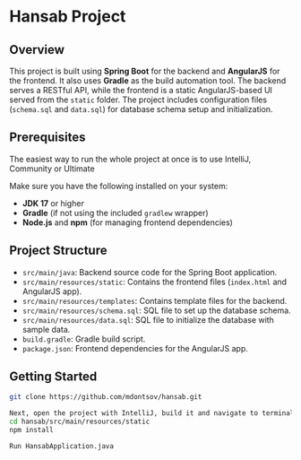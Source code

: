 # Hansab Project

## Overview

This project is built using **Spring Boot** for the backend and **AngularJS** for the frontend. 
It also uses **Gradle** as the build automation tool. 
The backend serves a RESTful API, while the frontend is a static AngularJS-based UI served from the `static` folder. 
The project includes configuration files (`schema.sql` and `data.sql`) for database schema setup and initialization.

## Prerequisites

The easiest way to run the whole project at once is to use IntelliJ, Community or Ultimate

Make sure you have the following installed on your system:
- **JDK 17** or higher
- **Gradle** (if not using the included `gradlew` wrapper)
- **Node.js** and **npm** (for managing frontend dependencies)

## Project Structure

- `src/main/java`: Backend source code for the Spring Boot application.
- `src/main/resources/static`: Contains the frontend files (`index.html` and AngularJS app).
- `src/main/resources/templates`: Contains template files for the backend.
- `src/main/resources/schema.sql`: SQL file to set up the database schema.
- `src/main/resources/data.sql`: SQL file to initialize the database with sample data.
- `build.gradle`: Gradle build script.
- `package.json`: Frontend dependencies for the AngularJS app.

## Getting Started

```bash
git clone https://github.com/mdontsov/hansab.git

Next, open the project with IntelliJ, build it and navigate to terminal
cd hansab/src/main/resources/static
npm install

Run HansabApplication.java 
